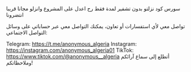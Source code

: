سورس كود نزلتو بدون تشفير لمدة فقط رح اعدل على المشروع وانزلو مجانا قريبا انتضرونا

تواصل معي
لأي استفسارات أو تعاون، يمكنك التواصل معي عبر حساباتي على وسائل التواصل الاجتماعي:

Telegram: https://t.me/anonymous_algeria
Instagram: https://instagram.com/anonymous_algeria01
TikTok: https://www.tiktok.com/@anonymous__algeria
أتطلع إلى سماع آرائكم وملاحظاتكم!
